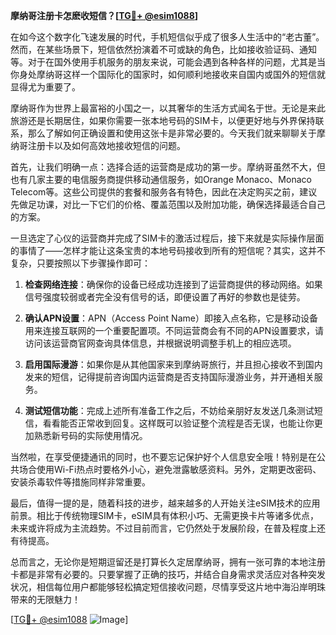 **摩纳哥注册卡怎麽收短信？[[TG💪+ @esim1088](https://t.me/s/esim1088)]**

在如今这个数字化飞速发展的时代，手机短信似乎成了很多人生活中的“老古董”。然而，在某些场景下，短信依然扮演着不可或缺的角色，比如接收验证码、通知等。对于在国外使用手机服务的朋友来说，可能会遇到各种各样的问题，尤其是当你身处摩纳哥这样一个国际化的国家时，如何顺利地接收来自国内或国外的短信就显得尤为重要了。

摩纳哥作为世界上最富裕的小国之一，以其奢华的生活方式闻名于世。无论是来此旅游还是长期居住，如果你需要一张本地号码的SIM卡，以便更好地与外界保持联系，那么了解如何正确设置和使用这张卡是非常必要的。今天我们就来聊聊关于摩纳哥注册卡以及如何高效地接收短信的问题。

首先，让我们明确一点：选择合适的运营商是成功的第一步。摩纳哥虽然不大，但也有几家主要的电信服务商提供移动通信服务，如Orange Monaco、Monaco Telecom等。这些公司提供的套餐和服务各有特色，因此在决定购买之前，建议先做足功课，对比一下它们的价格、覆盖范围以及附加功能，确保选择最适合自己的方案。

一旦选定了心仪的运营商并完成了SIM卡的激活过程后，接下来就是实际操作层面的事情了——怎样才能让这条宝贵的本地号码接收到所有的短信呢？其实，这并不复杂，只要按照以下步骤操作即可：

1. **检查网络连接**：确保你的设备已经成功连接到了运营商提供的移动网络。如果信号强度较弱或者完全没有信号的话，即便设置了再好的参数也是徒劳。
   
2. **确认APN设置**：APN（Access Point Name）即接入点名称，它是移动设备用来连接互联网的一个重要配置项。不同运营商会有不同的APN设置要求，请访问该运营商官网查询具体信息，并根据说明调整手机上的相应选项。
   
3. **启用国际漫游**：如果你是从其他国家来到摩纳哥旅行，并且担心接收不到国内发来的短信，记得提前咨询国内运营商是否支持国际漫游业务，并开通相关服务。
   
4. **测试短信功能**：完成上述所有准备工作之后，不妨给亲朋好友发送几条测试短信，看看能否正常收到回复。这样既可以验证整个流程是否无误，也能让你更加熟悉新号码的实际使用情况。

当然啦，在享受便捷通讯的同时，也不要忘记保护好个人信息安全哦！特别是在公共场合使用Wi-Fi热点时要格外小心，避免泄露敏感资料。另外，定期更改密码、安装杀毒软件等措施同样非常重要。

最后，值得一提的是，随着科技的进步，越来越多的人开始关注eSIM技术的应用前景。相比于传统物理SIM卡，eSIM具有体积小巧、无需更换卡片等诸多优点，未来或许将成为主流趋势。不过目前而言，它仍然处于发展阶段，在普及程度上还有待提高。

总而言之，无论你是短期逗留还是打算长久定居摩纳哥，拥有一张可靠的本地注册卡都是非常有必要的。只要掌握了正确的技巧，并结合自身需求灵活应对各种突发状况，相信每位用户都能够轻松搞定短信接收问题，尽情享受这片地中海沿岸明珠带来的无限魅力！

[[TG💪+ @esim1088](https://t.me/s/esim1088) ![Image](https://i.postimg.cc/4NQfJmqS/Snipaste-2025-05-13-00-14-12.png)]